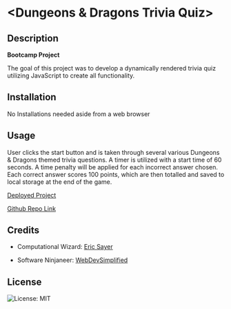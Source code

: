 # <Dungeons & Dragons Trivia Quiz>

## Description

**Bootcamp Project**

The goal of this project was to develop a dynamically rendered trivia quiz utilizing JavaScript to create all functionality.  


## Installation

No Installations needed aside from a web browser

## Usage

User clicks the start button and is taken through several various Dungeons & Dragons themed trivia questions.  A timer is utilized with a start time of 60 seconds.  A time penalty will be applied for each incorrect answer chosen.  Each correct answer scores 100 points, which are then totalled and saved to local storage at the end of the game.

[Deployed Project](https://littletonjeffrey.github.io/Trivia-Quiz/)

[Github Repo Link](https://github.com/littletonjeffrey/Trivia-Quiz)

## Credits

- Computational Wizard: [Eric Sayer](https://github.com/sayex)

- Software Ninjaneer: [WebDevSimplified](https://www.youtube.com/watch?v=riDzcEQbX6k)

## License

![License: MIT](https://img.shields.io/badge/License-MIT-yellow.svg)


